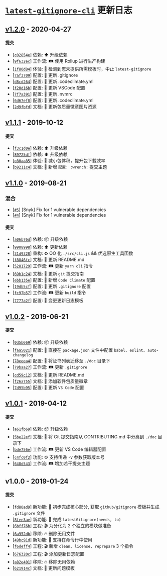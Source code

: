 # [`latest-gitignore-cli`][latest-gitignore-cli] 更新日志

## [v1.2.0](https://github.com/iTonyYo/latest-gitignore-cli/compare/v1.1.1...v1.2.0) - 2020-04-27

#### 提交

- [[`c02854e`](https://github.com/iTonyYo/latest-gitignore-cli/commit/c02854e3aa94d47e148ab736c9cff05c04ea6fba)] 依赖: :arrow_up: 升级依赖
- [[`9f632ec`](https://github.com/iTonyYo/latest-gitignore-cli/commit/9f632ec38bd58c208ecf17cb1faeab6d58231bc8)] 工作流: :railway_track: 使用 Rollup 进行生产构建
- [[`1f80d84`](https://github.com/iTonyYo/latest-gitignore-cli/commit/1f80d84434cc612fbebcb788c8556587a60292f9)] 体验: :children_crossing: 检测到您未提供所需模板时，中止 `latest-gitignore`
- [[`7af3709`](https://github.com/iTonyYo/latest-gitignore-cli/commit/7af3709979b20a3751b0eac506537d0ec45bd402)] 配置: :wrench: 更新 .gitignore
- [[`d8cd264`](https://github.com/iTonyYo/latest-gitignore-cli/commit/d8cd264942e74efab422dd584695ad8f34094745)] 配置: :wrench: 更新 .codeclimate.yml
- [[`f20d16b`](https://github.com/iTonyYo/latest-gitignore-cli/commit/f20d16b609e226f1f089e710896cae681a429061)] 配置: :wrench: 更新 VSCode 配置
- [[`7f7a391`](https://github.com/iTonyYo/latest-gitignore-cli/commit/7f7a391ab3e8ce8972be4f4842a8ba906a568bdf)] 配置: :wrench: 更新 .nvmrc
- [[`6d67ef8`](https://github.com/iTonyYo/latest-gitignore-cli/commit/6d67ef8264fa1aec6bdaf6ad6598f21acca67274)] 配置: :wrench: 更新 .codeclimate.yml
- [[`2d9fbfd`](https://github.com/iTonyYo/latest-gitignore-cli/commit/2d9fbfdd687dedbd5a210cbc07316a3ac05c7db8)] 文档: :memo: 更新包质量徽章图片资源
## [v1.1.1](https://github.com/iTonyYo/latest-gitignore-cli/compare/v1.1.0...v1.1.1) - 2019-10-12

#### 提交

- [[`f3c1d0e`](https://github.com/iTonyYo/latest-gitignore-cli/commit/f3c1d0e5566cc5430b3baf8c205f715111305e70)] 依赖: :arrow_up: 升级依赖
- [[`89725df`](https://github.com/iTonyYo/latest-gitignore-cli/commit/89725dff8f75b2a25ec6d58a8e0261baa7a975a5)] 依赖: :arrow_up: 升级依赖
- [[`e80aa85`](https://github.com/iTonyYo/latest-gitignore-cli/commit/e80aa85f2dca3a00a09b62f9490f41a8c8477d23)] 体验: :children_crossing: 减小包体积，提升包下载效率
- [[`b9211c4`](https://github.com/iTonyYo/latest-gitignore-cli/commit/b9211c405a1d91ef52c25358273f841b1f53a3fc)] 文档: :memo: 新增 `配置: :wrench:` 提交主题
## [v1.1.0](https://github.com/iTonyYo/latest-gitignore-cli/compare/v1.0.2...v1.1.0) - 2019-08-21

### 混合

- [[`#5`](https://github.com/iTonyYo/latest-gitignore-cli/pull/5)] [Snyk] Fix for 1 vulnerable dependencies
- [[`#4`](https://github.com/iTonyYo/latest-gitignore-cli/pull/4)] [Snyk] Fix for 1 vulnerable dependencies

#### 提交

- [[`a06b76d`](https://github.com/iTonyYo/latest-gitignore-cli/commit/a06b76d42144a2fe48c1216a5d9ff028b1cc4796)] 依赖: :package: 升级依赖
- [[`9908998`](https://github.com/iTonyYo/latest-gitignore-cli/commit/9908998d679628213849b647be03d7842dd68a48)] 依赖: :arrow_up: 更新依赖
- [[`31d9328`](https://github.com/iTonyYo/latest-gitignore-cli/commit/31d93280132578e752a8c29cab052f51ab52feee)] 重构: :recycle: OO 化 `./src/cli.js` && 优选原生工具函数
- [[`f8846fc`](https://github.com/iTonyYo/latest-gitignore-cli/commit/f8846fca65806c9c959c112a55d11eb1c4189aa9)] 文档: :memo: 更新 README.md
- [[`5281729`](https://github.com/iTonyYo/latest-gitignore-cli/commit/528172908e58ec8741af8fbec4fa998376251f4d)] 工作流: :railway_track: 更新 `yarn cli` 指令
- [[`69b1c24`](https://github.com/iTonyYo/latest-gitignore-cli/commit/69b1c24c37dec070f5c93d75ad075e896f824748)] 文档: :memo: 更新 `git` 提交指南
- [[`ebb135e`](https://github.com/iTonyYo/latest-gitignore-cli/commit/ebb135e706c3db384ebdec5d806c250abe75bbff)] 配置: :wrench: 新增 `Code Climate` 配置
- [[`19db5cf`](https://github.com/iTonyYo/latest-gitignore-cli/commit/19db5cf9c980fc0620f1c8cf597c06c6775a7062)] 配置: :wrench: 更新 `.gitignore` 配置
- [[`fc97b57`](https://github.com/iTonyYo/latest-gitignore-cli/commit/fc97b572c46044298dbf0f505d44d3f3ff6a5cdd)] 工作流: :railway_track: 更新 `build` 指令
- [[`7777a2f`](https://github.com/iTonyYo/latest-gitignore-cli/commit/7777a2f9f827b3b461e159f2e4af4d8058ad5016)] 配置: :wrench: 变更更新日志模板
## [v1.0.2](https://github.com/iTonyYo/latest-gitignore-cli/compare/v1.0.1...v1.0.2) - 2019-06-21

#### 提交

- [[`0d5b669`](https://github.com/iTonyYo/latest-gitignore-cli/commit/0d5b669cebf61a51427496d8a80b44865bba4578)] 依赖: :package: 升级依赖
- [[`faa5021`](https://github.com/iTonyYo/latest-gitignore-cli/commit/faa502148bf05f0cfc5aa0f833d26e77766a29a8)] 配置: :wrench: 直接在 `package.json` 文件中配置 `babel`、`eslint`、`auto-changelog`
- [[`78eeea4`](https://github.com/iTonyYo/latest-gitignore-cli/commit/78eeea4f460c79ee9ea26277c4d8dda8e0d50244)] 配置: :wrench: 将证书列表迁移至 `./doc` 目录下
- [[`79baa27`](https://github.com/iTonyYo/latest-gitignore-cli/commit/79baa27cf974f7d7aec40aa56b3b8f4a3669675c)] 工作流: :railway_track: 更新 `.gitignore`
- [[`cd59c12`](https://github.com/iTonyYo/latest-gitignore-cli/commit/cd59c122892426ff78e2f0ae3ee2bee23f1287a0)] 文档: :memo: 更新 README.md
- [[`f26a755`](https://github.com/iTonyYo/latest-gitignore-cli/commit/f26a755134c4d4dcee32bd7afa1eca1708f8a874)] 文档: :memo: 添加软件包质量徽章
- [[`7d95b95`](https://github.com/iTonyYo/latest-gitignore-cli/commit/7d95b956519933ee917339b941177dd7b5b20e4b)] 配置: :wrench: 更新 `VS Code` 配置
## [v1.0.1](https://github.com/iTonyYo/latest-gitignore-cli/compare/v1.0.0...v1.0.1) - 2019-04-12

#### 提交

- [[`a61fb69`](https://github.com/iTonyYo/latest-gitignore-cli/commit/a61fb693dcfbcf57624b0781ea508ebf981ea091)] 依赖: :package: 升级依赖
- [[`5be22ef`](https://github.com/iTonyYo/latest-gitignore-cli/commit/5be22ef5c275ff4512a6fbd2cd088d64eb74f4a0)] 文档: :memo: 将 Git 提交指南从 CONTRIBUTING.md 中分离到 `./doc` 目录下
- [[`bde756e`](https://github.com/iTonyYo/latest-gitignore-cli/commit/bde756e94f88e9c5141465952721e72811324257)] 工作流: :railway_track: 更新 VS Code 编辑器配置
- [[`c4fc0f2`](https://github.com/iTonyYo/latest-gitignore-cli/commit/c4fc0f244297d855a3606107c2bfc3bde693cabb)] 功能: :gear: 支持传递 `-V` 参数获取版本号
- [[`648d543`](https://github.com/iTonyYo/latest-gitignore-cli/commit/648d543a5e8766b8c214c78139f89bac776e3232)] 工作流: :railway_track: 增加若干提交主题
## v1.0.0 - 2019-01-24

#### 提交

- [[`fd80ad9`](https://github.com/iTonyYo/latest-gitignore-cli/commit/fd80ad943d44291e3f9ad44bcef65a18e5fba8a4)] 新功能: :tada: 初步完成核心部分, 获取 `github/gitignore` 模板并生成 `.gitignore` 文件
- [[`8fee3ae`](https://github.com/iTonyYo/latest-gitignore-cli/commit/8fee3aea24c0a70259516cca01f0ce5ab714017f)] 新功能: :tada: 完成 `latestGitignore(needs, to)`
- [[`6bff76b`](https://github.com/iTonyYo/latest-gitignore-cli/commit/6bff76b1c609995a0d0e7d59743c6d696301f199)] 工程: :clapper: 为分化为 2 个独立的模块做准备
- [[`6a952db`](https://github.com/iTonyYo/latest-gitignore-cli/commit/6a952dbc5285a2a5f85a33f74c276ff6bb5bdaa4)] 移除: :fire: 删除无用文件
- [[`49bc91d`](https://github.com/iTonyYo/latest-gitignore-cli/commit/49bc91d1c6a26b40102012163b984a5e87964119)] 新功能: :tada: 支持在命令行中使用
- [[`f6deff4`](https://github.com/iTonyYo/latest-gitignore-cli/commit/f6deff482e1b996eac0c755638f15d6fd39c1313)] 工程: :clapper: 新增 `clean`、`license`、`reprepare` 3 个指令
- [[`676320c`](https://github.com/iTonyYo/latest-gitignore-cli/commit/676320cf13511b20316fc36fa478c5f8ee286393)] 工程: :clapper: 添加更新日志配置
- [[`a82e401`](https://github.com/iTonyYo/latest-gitignore-cli/commit/a82e4011d4fcda3cf28a348cd0ffe581e761d4d8)] 移除: :fire: 移除无用依赖
- [[`621914c`](https://github.com/iTonyYo/latest-gitignore-cli/commit/621914c9fb764621c2e475ff5ad5d8cb9ed58356)] 文档: :memo: 更新问题模板

[latest-gitignore-cli]: https://github.com/iTonyYo/latest-gitignore-cli
